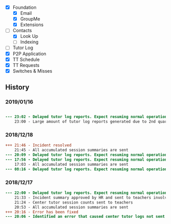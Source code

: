 - [x] Foundation
  - [x] Email
  - [x] GroupMe
  - [x] Extensions
- [ ] Contacts
  - [x] Look Up
  - [ ] Indexing
- [ ] Tutor Log
- [x] P2P Application
- [x] TT Schedule
- [x] TT Requests
- [x] Switches & Misses

## History

### 2019/01/16

```diff

--- 23:02 - Delayed tutor log reports. Expect resuming normal operation by 2019/01/17 23:02
    23:00 - Large amount of tutor log reports generated due to 2nd quarter tutor-a-thon
```

### 2018/12/18

```diff
+++ 21:46 - Incident resolved
    21:45 - All accumulated session summaries are sent
--- 20:09 - Delayed tutor log reports. Expect resuming normal operation by 2018/12/18 21:00
--- 17:56 - Delayed tutor log reports. Expect resuming normal operation by 2018/12/18 21:00
    17:03 - All accumulated session summaries are sent
--- 08:16 - Delayed tutor log reports. Expect resuming normal operation by 2018/12/18 21:00
```

### 2018/12/17

```diff
--- 22:00 - Delayed tutor log reports. Expect resuming normal operation by 2018/12/18 21:00
    21:33 - Incident summary approved by HR and sent to teachers involved
    21:24 - Center tutor session counts sent to teachers
    20:53 - All accumulated session summaries are sent
+++ 20:16 - Error has been fixed
--- 20:06 - Identified an error that caused center tutor logs not sent between 2018/12/5~17
```
